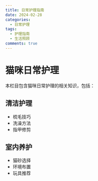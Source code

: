 ```yaml
---
title: 日常护理指南
date: 2024-02-28
categories:
  - 日常护理
tags:
  - 护理指南
  - 生活照顾
comments: true
---
```


# 猫咪日常护理

本栏目包含猫咪日常护理的相关知识，包括：

## 清洁护理
- 梳毛技巧
- 洗澡方法
- 指甲修剪

## 室内养护
- 猫砂选择
- 环境布置
- 玩具推荐